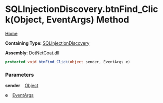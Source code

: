 # SQLInjectionDiscovery\.btnFind\_Click\(Object, EventArgs\) Method

[Home](../../../../../README.md)

**Containing Type**: [SQLInjectionDiscovery](../README.md)

**Assembly**: DotNetGoat\.dll

```csharp
protected void btnFind_Click(object sender, EventArgs e)
```

### Parameters

**sender** &ensp; [Object](https://docs.microsoft.com/en-us/dotnet/api/system.object)

**e** &ensp; [EventArgs](https://docs.microsoft.com/en-us/dotnet/api/system.eventargs)